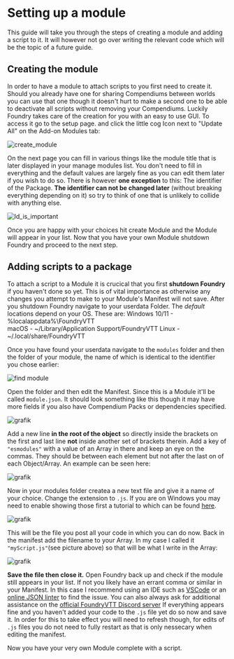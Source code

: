 # Setting up a module
This guide will take you through the steps of creating a module and adding a script to it. It will however not go over writing the relevant code which will be the topic of a future guide.

## Creating the module 
In order to have a module to attach scripts to you first need to create it. Should you already have one for sharing Compendiums between worlds you can use that one though it doesn't hurt to make a second one to be able to deactivate all scripts without removing your Compendiums. Luckily Foundry takes care of the creation for you with an easy to use GUI. To access it go to the setup page. and click the little cog Icon next to "Update All" on the Add-on Modules tab:

![create_module](https://github.com/user-attachments/assets/c4e5da14-225b-4d2d-b220-dcb43468c322)

On the next page you can fill in various things like the module title that is later displayed in your manage modules list. You don't need to fill in everything and the default values are largely fine as you can edit them later if you wish to do so. There is however **one exception** to this: The identifier of the Package. **The identifier can not be changed later** (without breaking everything depending on it) so try to think of one that is unlikely to collide with anything else.

![Id_is_important](https://github.com/user-attachments/assets/3549317c-4c78-432e-9e77-c35c8fc35c49)

Once you are happy with your choices hit create Module and the Module will appear in your list. Now that you have your own Module shutdown Foundry and proceed to the next step.

## Adding scripts to a package
To attach a script to a Module it is crucical that you first **shutdown Foundry** if you haven't done so yet. This is of vital importance as otherwise any changes you attempt to make to your Module's Manifest will not save.
After you shutdown Foundry navigate to your userdata Folder. The *default* locations depend on your OS. These are:
Windows 10/11 - %localappdata%\FoundryVTT\
macOS - ~/Library/Application Support/FoundryVTT
Linux - ~/.local/share/FoundryVTT

Once you have found your userdata navigate to the `modules` folder and then the folder of your module, the name of which is identical to the identifier you chose earlier:

![find module](https://github.com/user-attachments/assets/7159a36b-e740-4426-b19e-4899473c48c9)

Open the folder and then edit the Manifest. Since this is a Module it'll be called `module.json`. It should look something like this though it may have more fields if you also have Compendium Packs or dependencies specified.

![grafik](https://github.com/user-attachments/assets/87180019-6f41-406b-8cd0-f62e614cd303)

Add a new line **in the root of the object** so directly inside the brackets on the first and last line **not** inside another set of brackets therein. Add a key of `"esmodules"` with a value of an Array in there and keep an eye on the commas. They should be between each element but not after the last on of each Object/Array. An example can be seen here:

![grafik](https://github.com/user-attachments/assets/3338bd58-1aec-4f8d-bbf4-6783f9024146)

Now in your modules folder createa a new text file and give it a name of your choice. Change the extension to `.js`. If you are on Windows you may need to enable showing those first a tutorial to which can be found [here](https://support.microsoft.com/en-us/windows/common-file-name-extensions-in-windows-da4a4430-8e76-89c5-59f7-1cdbbc75cb01).

![grafik](https://github.com/user-attachments/assets/3c61ddbe-c16d-4428-b185-642ee881f69a)

This will be the file you post all your code in which you can do now. Back in the manifest add the filename to your Array. In my case I called it `"myScript.js"`(see picture above) so that will be what I write in the Array:

![grafik](https://github.com/user-attachments/assets/51a4e0f2-f9ea-4627-be15-db310de690f0)

**Save the file then close it.** Open Foundry back up and check if the module still appears in your list. If not you likely have an errant comma or similar in your Manifest. In this case I recommend using an IDE such as [VSCode](https://code.visualstudio.com/) or an [online JSON linter](https://jsonlint.com/) to find the issue. You can also always ask for additional assistance on the [official FoundryVTT Discord server](https://discord.com/invite/foundryvtt)
If everything appears fine and you haven't added your code to the `.js` file yet do so now and save it. In order for this to take effect you will need to refresh though, for edits of `.js` files you do not need to fully restart as that is only nessecary when editing the manifest.

Now you have your very own Module complete with a script.
